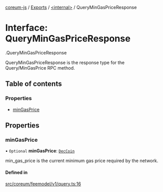 [coreum-js](../README.md) / [Exports](../modules.md) / [<internal\>](../modules/internal_.md) / QueryMinGasPriceResponse

# Interface: QueryMinGasPriceResponse

[<internal>](../modules/internal_.md).QueryMinGasPriceResponse

QueryMinGasPriceResponse is the response type for the Query/MinGasPrice RPC method.

## Table of contents

### Properties

- [minGasPrice](internal_.QueryMinGasPriceResponse.md#mingasprice)

## Properties

### minGasPrice

• `Optional` **minGasPrice**: [`DecCoin`](../modules/internal_.md#deccoin)

min_gas_price is the current minimum gas price required by the network.

#### Defined in

[src/coreum/feemodel/v1/query.ts:16](https://github.com/CooperFoundation/coreum-js/blob/d106c53/src/coreum/feemodel/v1/query.ts#L16)
